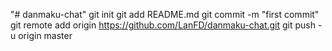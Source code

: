 "# danmaku-chat"  git init git add README.md git commit -m "first commit" git remote add origin https://github.com/LanFD/danmaku-chat.git git push -u origin master
